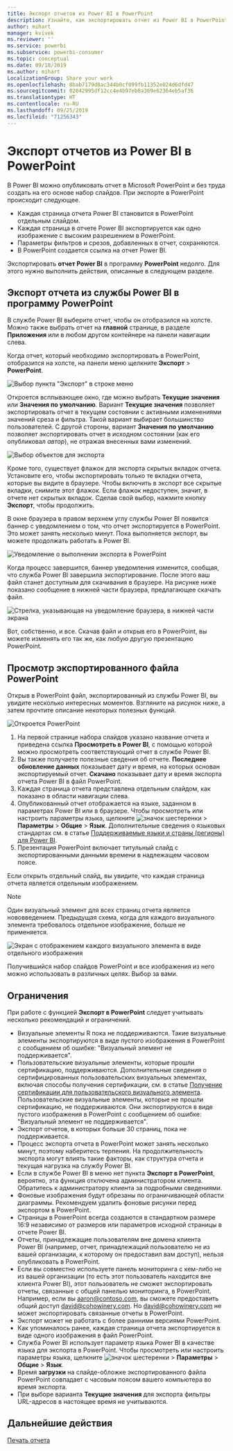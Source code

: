```yaml
---
title: Экспорт отчетов из Power BI в PowerPoint
description: Узнайте, как экспортировать отчет из Power BI в PowerPoint.
author: mihart
manager: kvivek
ms.reviewer: ''
ms.service: powerbi
ms.subservice: powerbi-consumer
ms.topic: conceptual
ms.date: 09/18/2019
ms.author: mihart
LocalizationGroup: Share your work
ms.openlocfilehash: 8bab7179d8ac344b0cf099fb11352e024d6dfd47
ms.sourcegitcommit: 02042995df12cc4e4b97eb8a369e62364eb5af36
ms.translationtype: HT
ms.contentlocale: ru-RU
ms.lasthandoff: 09/25/2019
ms.locfileid: "71256343"
---
```

# <a name="export-reports-from-power-bi-to-powerpoint"></a>Экспорт отчетов из Power BI в PowerPoint
В Power BI можно опубликовать отчет в Microsoft PowerPoint и без труда создать на его основе набор слайдов. При экспорте в PowerPoint происходит следующее.

* Каждая страница отчета Power BI становится в PowerPoint отдельным слайдом.
* Каждая страница в отчете Power BI экспортируется как одно изображение с высоким разрешением в PowerPoint.
* Параметры фильтров и срезов, добавленных в отчет, сохраняются.
* В PowerPoint создается ссылка на отчет Power BI.

Экспортировать **отчет Power BI** в программу **PowerPoint** недолго. Для этого нужно выполнить действия, описанные в следующем разделе.

## <a name="export-your-power-bi-report-to-powerpoint"></a>Экспорт отчета из службы Power BI в программу PowerPoint
В службе Power BI выберите отчет, чтобы он отобразился на холсте. Можно также выбрать отчет на **главной** странице, в разделе **Приложения** или в любом другом контейнере на панели навигации слева.

Когда отчет, который необходимо экспортировать в PowerPoint, отобразится на холсте, на панели меню щелкните **Экспорт** > **PowerPoint**.

![Выбор пункта "Экспорт" в строке меню](media/end-user-powerpoint/power-bi-export.png)

Откроется всплывающее окно, где можно выбрать **Текущие значения** или **Значения по умолчанию**. Вариант **Текущие значения** позволяет экспортировать отчет в текущем состоянии с активными изменениями значений среза и фильтра. Такой вариант выбирает большинство пользователей. С другой стороны, вариант **Значения по умолчанию** позволяет экспортировать отчет в исходном состоянии (как его опубликовал *автор*), не отражая внесенных вами изменений.

![Выбор объектов для экспорта](media/end-user-powerpoint/power-bi-current-values.png)
 
Кроме того, существует флажок для экспорта скрытых вкладок отчета. Установите его, чтобы экспортировать только те вкладки отчета, которые вы видите в браузере. Чтобы включить в экспорт все скрытые вкладки, снимите этот флажок. Если флажок недоступен, значит, в отчете нет скрытых вкладок. Сделав свой выбор, нажмите кнопку **Экспорт**, чтобы продолжить.

В окне браузера в правом верхнем углу службы Power BI появится баннер с уведомлением о том, что отчет экспортируется в PowerPoint. Это может занять несколько минут. Пока выполняется экспорт, вы можете продолжать работать в Power BI.

![Уведомление о выполнении экспорта в PowerPoint](media/end-user-powerpoint/power-bi-export-progress.png)

Когда процесс завершится, баннер уведомления изменится, сообщая, что служба Power BI завершила экспортирование. После этого ваш файл станет доступным для скачивания в браузере. На рисунке ниже показано сообщение в нижней части браузера, предлагающее скачать файл.

![Стрелка, указывающая на уведомление браузера, в нижней части экрана](media/end-user-powerpoint/powerbi_to_powerpoint_4.png)

Вот, собственно, и все. Скачав файл и открыв его в PowerPoint, вы можете изменять его так же, как любую другую презентацию PowerPoint.

## <a name="check-out-your-exported-powerpoint-file"></a>Просмотр экспортированного файла PowerPoint
Открыв в PowerPoint файл, экспортированный из службы Power BI, вы увидите несколько интересных моментов. Взгляните на рисунок ниже, а затем прочтите описание некоторых полезных функций.

![Откроется PowerPoint](media/end-user-powerpoint/powerbi_to_powerpoint_5.png)

1. На первой странице набора слайдов указано название отчета и приведена ссылка **Просмотреть в Power BI**, с помощью которой можно просмотреть соответствующий отчет в службе Power BI.
2. Вы также получаете полезные сведения об отчете. **Последнее обновление данных** показывает дату и время, на которых основан экспортируемый отчет. **Скачано** показывает дату и время экспорта отчета Power BI в файл PowerPoint.
3. Каждая страница отчета представлена отдельным слайдом, как показано в области навигации слева. 
4. Опубликованный отчет отображается на языке, заданном в параметрах Power BI или в браузере. Чтобы просмотреть или настроить параметры языка, щелкните ![значок шестеренки](media/end-user-powerpoint/power-bi-settings-icon.png) > **Параметры** > **Общие** > **Язык**. Дополнительные сведения о языковых стандартах см. в статье [Поддерживаемые языки и страны (регионы) для Power BI](../supported-languages-countries-regions.md).
5. Презентация PowerPoint включает титульный слайд с экспортированными данными времени в надлежащем часовом поясе.

Если открыть отдельный слайд, вы увидите, что каждая страница отчета является отдельным изображением.

>[!NOTE]
> Один визуальный элемент для всех страниц отчета является нововведением. Предыдущая схема, когда для каждого визуального элемента требовалось отдельное изображение, больше не применяется. 
 

![Экран с отображением каждого визуального элемента в виде отдельного изображения](media/end-user-powerpoint/powerbi_to_powerpoint_6.png)

Получившийся набор слайдов PowerPoint и все изображения из него можно использовать в различных целях. Выбор за вами.

## <a name="limitations"></a>Ограничения
При работе с функцией **Экспорт в PowerPoint** следует учитывать несколько рекомендаций и ограничений.

* Визуальные элементы R пока не поддерживаются. Такие визуальные элементы экспортируются в виде пустого изображения в PowerPoint с сообщением об ошибке: "Визуальный элемент не поддерживается".
* Пользовательские визуальные элементы, которые прошли сертификацию, поддерживаются. Дополнительные сведения о сертифицированных пользовательских визуальных элементах, включая способы получения сертификации, см. в статье [Получение сертификации для пользовательского визуального элемента](../power-bi-custom-visuals-certified.md). Пользовательские визуальные элементы, которые не прошли сертификацию, не поддерживаются. Они экспортируются в виде пустого изображения в PowerPoint с сообщением об ошибке: "Визуальный элемент не поддерживается".
* Экспорт отчетов, в которых больше 30 страниц, пока не поддерживается.
* Процесс экспорта отчета в PowerPoint может занять несколько минут, поэтому наберитесь терпения. На продолжительность экспорта могут влиять такие факторы, как структура отчета и текущая нагрузка на службу Power BI.
* Если в службе Power BI в меню нет пункта **Экспорт в PowerPoint**, вероятно, эта функция отключена администратором клиента. Обратитесь к администратору клиента за подробными сведениями.
* Фоновые изображения будут обрезаны по ограничивающей области диаграммы. Рекомендуем удалить фоновые рисунки перед экспортом в PowerPoint.
* Страницы в PowerPoint всегда создаются в стандартном размере 16:9 независимо от размеров или параметров исходной страницы в отчете Power BI.
* Отчеты, принадлежащие пользователям вне домена клиента Power BI (например, отчет, принадлежащий пользователю не из вашей организации, к которому он предоставил вам доступ), нельзя опубликовать в PowerPoint.
* Если вы совместно используете панель мониторинга с кем-либо не из вашей организации (то есть этот пользователь находится вне клиента Power BI), этот пользователь не сможет экспортировать отчеты, связанные с общей панелью мониторинга, в PowerPoint. Например, если вы aaron@contoso.com, вы сможете предоставить общий доступ david@cohowinery.com. Но david@cohowinery.com не может экспортировать связанные отчеты в PowerPoint.
* Экспорт может не работать с более ранними версиями PowerPoint.
* Как упоминалось ранее, каждая страница отчета экспортируется в виде одного изображения в файл PowerPoint.
* Служба Power BI использует параметр языка Power BI в качестве языка для экспорта в PowerPoint. Чтобы просмотреть или настроить параметры языка, щелкните ![значок шестеренки](media/end-user-powerpoint/power-bi-settings-icon.png) > **Параметры** > **Общие** > **Язык**.
* Время **загрузки** на слайде-обложке экспортированного файла PowerPoint совпадает с часовым поясом вашего компьютера во время экспорта.
* При выборе варианта **Текущие значения** для экспорта фильтры URL-адресов в настоящее время не учитываются.

## <a name="next-steps"></a>Дальнейшие действия
[Печать отчета](end-user-print.md)
